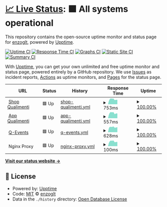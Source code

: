 # [📈 Live Status](https://enzoglt.github.io/qualimenti-uptime): <!--live status--> **🟩 All systems operational**

This repository contains the open-source uptime monitor and status page for [enzoglt](https://enzoglt.github.io/qualimenti-uptime), powered by [Upptime](https://github.com/upptime/upptime).

[![Uptime CI](https://github.com/enzoglt/qualimenti-uptime/workflows/Uptime%20CI/badge.svg)](https://github.com/enzoglt/qualimenti-uptime/actions?query=workflow%3A%22Uptime+CI%22)
[![Response Time CI](https://github.com/enzoglt/qualimenti-uptime/workflows/Response%20Time%20CI/badge.svg)](https://github.com/enzoglt/qualimenti-uptime/actions?query=workflow%3A%22Response+Time+CI%22)
[![Graphs CI](https://github.com/enzoglt/qualimenti-uptime/workflows/Graphs%20CI/badge.svg)](https://github.com/enzoglt/qualimenti-uptime/actions?query=workflow%3A%22Graphs+CI%22)
[![Static Site CI](https://github.com/enzoglt/qualimenti-uptime/workflows/Static%20Site%20CI/badge.svg)](https://github.com/enzoglt/qualimenti-uptime/actions?query=workflow%3A%22Static+Site+CI%22)
[![Summary CI](https://github.com/enzoglt/qualimenti-uptime/workflows/Summary%20CI/badge.svg)](https://github.com/enzoglt/qualimenti-uptime/actions?query=workflow%3A%22Summary+CI%22)

With [Upptime](https://upptime.js.org), you can get your own unlimited and free uptime monitor and status page, powered entirely by a GitHub repository. We use [Issues](https://github.com/enzoglt/qualimenti-uptime/issues) as incident reports, [Actions](https://github.com/enzoglt/qualimenti-uptime/actions) as uptime monitors, and [Pages](https://enzoglt.github.io/qualimenti-uptime) for the status page.

<!--start: status pages-->
<!-- This summary is generated by Upptime (https://github.com/upptime/upptime) -->
<!-- Do not edit this manually, your changes will be overwritten -->
<!-- prettier-ignore -->
| URL | Status | History | Response Time | Uptime |
| --- | ------ | ------- | ------------- | ------ |
| <img alt="" src="https://raw.githubusercontent.com/enzoglt/qualimenti-uptime/master/assets/quali-favicon.png" height="13"> [Shop Qualimenti](https://shop.qualimenti.com) | 🟩 Up | [shop-qualimenti.yml](https://github.com/enzoglt2/qualimenti-uptime/commits/HEAD/history/shop-qualimenti.yml) | <details><summary><img alt="Response time graph" src="./graphs/shop-qualimenti/response-time-week.png" height="20"> 753ms</summary><br><a href="https://enzoglt2.github.io/qualimenti-uptime/history/shop-qualimenti"><img alt="Response time 989" src="https://img.shields.io/endpoint?url=https%3A%2F%2Fraw.githubusercontent.com%2Fenzoglt2%2Fqualimenti-uptime%2FHEAD%2Fapi%2Fshop-qualimenti%2Fresponse-time.json"></a><br><a href="https://enzoglt2.github.io/qualimenti-uptime/history/shop-qualimenti"><img alt="24-hour response time 677" src="https://img.shields.io/endpoint?url=https%3A%2F%2Fraw.githubusercontent.com%2Fenzoglt2%2Fqualimenti-uptime%2FHEAD%2Fapi%2Fshop-qualimenti%2Fresponse-time-day.json"></a><br><a href="https://enzoglt2.github.io/qualimenti-uptime/history/shop-qualimenti"><img alt="7-day response time 753" src="https://img.shields.io/endpoint?url=https%3A%2F%2Fraw.githubusercontent.com%2Fenzoglt2%2Fqualimenti-uptime%2FHEAD%2Fapi%2Fshop-qualimenti%2Fresponse-time-week.json"></a><br><a href="https://enzoglt2.github.io/qualimenti-uptime/history/shop-qualimenti"><img alt="30-day response time 800" src="https://img.shields.io/endpoint?url=https%3A%2F%2Fraw.githubusercontent.com%2Fenzoglt2%2Fqualimenti-uptime%2FHEAD%2Fapi%2Fshop-qualimenti%2Fresponse-time-month.json"></a><br><a href="https://enzoglt2.github.io/qualimenti-uptime/history/shop-qualimenti"><img alt="1-year response time 989" src="https://img.shields.io/endpoint?url=https%3A%2F%2Fraw.githubusercontent.com%2Fenzoglt2%2Fqualimenti-uptime%2FHEAD%2Fapi%2Fshop-qualimenti%2Fresponse-time-year.json"></a></details> | <details><summary><a href="https://enzoglt2.github.io/qualimenti-uptime/history/shop-qualimenti">100.00%</a></summary><a href="https://enzoglt2.github.io/qualimenti-uptime/history/shop-qualimenti"><img alt="All-time uptime 99.95%" src="https://img.shields.io/endpoint?url=https%3A%2F%2Fraw.githubusercontent.com%2Fenzoglt2%2Fqualimenti-uptime%2FHEAD%2Fapi%2Fshop-qualimenti%2Fuptime.json"></a><br><a href="https://enzoglt2.github.io/qualimenti-uptime/history/shop-qualimenti"><img alt="24-hour uptime 100.00%" src="https://img.shields.io/endpoint?url=https%3A%2F%2Fraw.githubusercontent.com%2Fenzoglt2%2Fqualimenti-uptime%2FHEAD%2Fapi%2Fshop-qualimenti%2Fuptime-day.json"></a><br><a href="https://enzoglt2.github.io/qualimenti-uptime/history/shop-qualimenti"><img alt="7-day uptime 100.00%" src="https://img.shields.io/endpoint?url=https%3A%2F%2Fraw.githubusercontent.com%2Fenzoglt2%2Fqualimenti-uptime%2FHEAD%2Fapi%2Fshop-qualimenti%2Fuptime-week.json"></a><br><a href="https://enzoglt2.github.io/qualimenti-uptime/history/shop-qualimenti"><img alt="30-day uptime 100.00%" src="https://img.shields.io/endpoint?url=https%3A%2F%2Fraw.githubusercontent.com%2Fenzoglt2%2Fqualimenti-uptime%2FHEAD%2Fapi%2Fshop-qualimenti%2Fuptime-month.json"></a><br><a href="https://enzoglt2.github.io/qualimenti-uptime/history/shop-qualimenti"><img alt="1-year uptime 99.95%" src="https://img.shields.io/endpoint?url=https%3A%2F%2Fraw.githubusercontent.com%2Fenzoglt2%2Fqualimenti-uptime%2FHEAD%2Fapi%2Fshop-qualimenti%2Fuptime-year.json"></a></details>
| <img alt="" src="https://raw.githubusercontent.com/enzoglt/qualimenti-uptime/master/assets/quali-favicon.png" height="13"> [App Qualimenti](https://app.qualimenti.com) | 🟩 Up | [app-qualimenti.yml](https://github.com/enzoglt2/qualimenti-uptime/commits/HEAD/history/app-qualimenti.yml) | <details><summary><img alt="Response time graph" src="./graphs/app-qualimenti/response-time-week.png" height="20"> 557ms</summary><br><a href="https://enzoglt2.github.io/qualimenti-uptime/history/app-qualimenti"><img alt="Response time 665" src="https://img.shields.io/endpoint?url=https%3A%2F%2Fraw.githubusercontent.com%2Fenzoglt2%2Fqualimenti-uptime%2FHEAD%2Fapi%2Fapp-qualimenti%2Fresponse-time.json"></a><br><a href="https://enzoglt2.github.io/qualimenti-uptime/history/app-qualimenti"><img alt="24-hour response time 531" src="https://img.shields.io/endpoint?url=https%3A%2F%2Fraw.githubusercontent.com%2Fenzoglt2%2Fqualimenti-uptime%2FHEAD%2Fapi%2Fapp-qualimenti%2Fresponse-time-day.json"></a><br><a href="https://enzoglt2.github.io/qualimenti-uptime/history/app-qualimenti"><img alt="7-day response time 557" src="https://img.shields.io/endpoint?url=https%3A%2F%2Fraw.githubusercontent.com%2Fenzoglt2%2Fqualimenti-uptime%2FHEAD%2Fapi%2Fapp-qualimenti%2Fresponse-time-week.json"></a><br><a href="https://enzoglt2.github.io/qualimenti-uptime/history/app-qualimenti"><img alt="30-day response time 591" src="https://img.shields.io/endpoint?url=https%3A%2F%2Fraw.githubusercontent.com%2Fenzoglt2%2Fqualimenti-uptime%2FHEAD%2Fapi%2Fapp-qualimenti%2Fresponse-time-month.json"></a><br><a href="https://enzoglt2.github.io/qualimenti-uptime/history/app-qualimenti"><img alt="1-year response time 665" src="https://img.shields.io/endpoint?url=https%3A%2F%2Fraw.githubusercontent.com%2Fenzoglt2%2Fqualimenti-uptime%2FHEAD%2Fapi%2Fapp-qualimenti%2Fresponse-time-year.json"></a></details> | <details><summary><a href="https://enzoglt2.github.io/qualimenti-uptime/history/app-qualimenti">100.00%</a></summary><a href="https://enzoglt2.github.io/qualimenti-uptime/history/app-qualimenti"><img alt="All-time uptime 99.97%" src="https://img.shields.io/endpoint?url=https%3A%2F%2Fraw.githubusercontent.com%2Fenzoglt2%2Fqualimenti-uptime%2FHEAD%2Fapi%2Fapp-qualimenti%2Fuptime.json"></a><br><a href="https://enzoglt2.github.io/qualimenti-uptime/history/app-qualimenti"><img alt="24-hour uptime 100.00%" src="https://img.shields.io/endpoint?url=https%3A%2F%2Fraw.githubusercontent.com%2Fenzoglt2%2Fqualimenti-uptime%2FHEAD%2Fapi%2Fapp-qualimenti%2Fuptime-day.json"></a><br><a href="https://enzoglt2.github.io/qualimenti-uptime/history/app-qualimenti"><img alt="7-day uptime 100.00%" src="https://img.shields.io/endpoint?url=https%3A%2F%2Fraw.githubusercontent.com%2Fenzoglt2%2Fqualimenti-uptime%2FHEAD%2Fapi%2Fapp-qualimenti%2Fuptime-week.json"></a><br><a href="https://enzoglt2.github.io/qualimenti-uptime/history/app-qualimenti"><img alt="30-day uptime 100.00%" src="https://img.shields.io/endpoint?url=https%3A%2F%2Fraw.githubusercontent.com%2Fenzoglt2%2Fqualimenti-uptime%2FHEAD%2Fapi%2Fapp-qualimenti%2Fuptime-month.json"></a><br><a href="https://enzoglt2.github.io/qualimenti-uptime/history/app-qualimenti"><img alt="1-year uptime 99.97%" src="https://img.shields.io/endpoint?url=https%3A%2F%2Fraw.githubusercontent.com%2Fenzoglt2%2Fqualimenti-uptime%2FHEAD%2Fapi%2Fapp-qualimenti%2Fuptime-year.json"></a></details>
| <img alt="" src="https://raw.githubusercontent.com/enzoglt/qualimenti-uptime/master/assets/quali-favicon.png" height="13"> [Q-Events](https://q-events.it) | 🟩 Up | [q-events.yml](https://github.com/enzoglt2/qualimenti-uptime/commits/HEAD/history/q-events.yml) | <details><summary><img alt="Response time graph" src="./graphs/q-events/response-time-week.png" height="20"> 628ms</summary><br><a href="https://enzoglt2.github.io/qualimenti-uptime/history/q-events"><img alt="Response time 1005" src="https://img.shields.io/endpoint?url=https%3A%2F%2Fraw.githubusercontent.com%2Fenzoglt2%2Fqualimenti-uptime%2FHEAD%2Fapi%2Fq-events%2Fresponse-time.json"></a><br><a href="https://enzoglt2.github.io/qualimenti-uptime/history/q-events"><img alt="24-hour response time 600" src="https://img.shields.io/endpoint?url=https%3A%2F%2Fraw.githubusercontent.com%2Fenzoglt2%2Fqualimenti-uptime%2FHEAD%2Fapi%2Fq-events%2Fresponse-time-day.json"></a><br><a href="https://enzoglt2.github.io/qualimenti-uptime/history/q-events"><img alt="7-day response time 628" src="https://img.shields.io/endpoint?url=https%3A%2F%2Fraw.githubusercontent.com%2Fenzoglt2%2Fqualimenti-uptime%2FHEAD%2Fapi%2Fq-events%2Fresponse-time-week.json"></a><br><a href="https://enzoglt2.github.io/qualimenti-uptime/history/q-events"><img alt="30-day response time 638" src="https://img.shields.io/endpoint?url=https%3A%2F%2Fraw.githubusercontent.com%2Fenzoglt2%2Fqualimenti-uptime%2FHEAD%2Fapi%2Fq-events%2Fresponse-time-month.json"></a><br><a href="https://enzoglt2.github.io/qualimenti-uptime/history/q-events"><img alt="1-year response time 1005" src="https://img.shields.io/endpoint?url=https%3A%2F%2Fraw.githubusercontent.com%2Fenzoglt2%2Fqualimenti-uptime%2FHEAD%2Fapi%2Fq-events%2Fresponse-time-year.json"></a></details> | <details><summary><a href="https://enzoglt2.github.io/qualimenti-uptime/history/q-events">100.00%</a></summary><a href="https://enzoglt2.github.io/qualimenti-uptime/history/q-events"><img alt="All-time uptime 99.96%" src="https://img.shields.io/endpoint?url=https%3A%2F%2Fraw.githubusercontent.com%2Fenzoglt2%2Fqualimenti-uptime%2FHEAD%2Fapi%2Fq-events%2Fuptime.json"></a><br><a href="https://enzoglt2.github.io/qualimenti-uptime/history/q-events"><img alt="24-hour uptime 100.00%" src="https://img.shields.io/endpoint?url=https%3A%2F%2Fraw.githubusercontent.com%2Fenzoglt2%2Fqualimenti-uptime%2FHEAD%2Fapi%2Fq-events%2Fuptime-day.json"></a><br><a href="https://enzoglt2.github.io/qualimenti-uptime/history/q-events"><img alt="7-day uptime 100.00%" src="https://img.shields.io/endpoint?url=https%3A%2F%2Fraw.githubusercontent.com%2Fenzoglt2%2Fqualimenti-uptime%2FHEAD%2Fapi%2Fq-events%2Fuptime-week.json"></a><br><a href="https://enzoglt2.github.io/qualimenti-uptime/history/q-events"><img alt="30-day uptime 100.00%" src="https://img.shields.io/endpoint?url=https%3A%2F%2Fraw.githubusercontent.com%2Fenzoglt2%2Fqualimenti-uptime%2FHEAD%2Fapi%2Fq-events%2Fuptime-month.json"></a><br><a href="https://enzoglt2.github.io/qualimenti-uptime/history/q-events"><img alt="1-year uptime 99.96%" src="https://img.shields.io/endpoint?url=https%3A%2F%2Fraw.githubusercontent.com%2Fenzoglt2%2Fqualimenti-uptime%2FHEAD%2Fapi%2Fq-events%2Fuptime-year.json"></a></details>
| <img alt="" src="https://nginxproxymanager.com/icon.png" height="13"> Nginx Proxy | 🟩 Up | [nginx-proxy.yml](https://github.com/enzoglt2/qualimenti-uptime/commits/HEAD/history/nginx-proxy.yml) | <details><summary><img alt="Response time graph" src="./graphs/nginx-proxy/response-time-week.png" height="20"> 100ms</summary><br><a href="https://enzoglt2.github.io/qualimenti-uptime/history/nginx-proxy"><img alt="Response time 127" src="https://img.shields.io/endpoint?url=https%3A%2F%2Fraw.githubusercontent.com%2Fenzoglt2%2Fqualimenti-uptime%2FHEAD%2Fapi%2Fnginx-proxy%2Fresponse-time.json"></a><br><a href="https://enzoglt2.github.io/qualimenti-uptime/history/nginx-proxy"><img alt="24-hour response time 92" src="https://img.shields.io/endpoint?url=https%3A%2F%2Fraw.githubusercontent.com%2Fenzoglt2%2Fqualimenti-uptime%2FHEAD%2Fapi%2Fnginx-proxy%2Fresponse-time-day.json"></a><br><a href="https://enzoglt2.github.io/qualimenti-uptime/history/nginx-proxy"><img alt="7-day response time 100" src="https://img.shields.io/endpoint?url=https%3A%2F%2Fraw.githubusercontent.com%2Fenzoglt2%2Fqualimenti-uptime%2FHEAD%2Fapi%2Fnginx-proxy%2Fresponse-time-week.json"></a><br><a href="https://enzoglt2.github.io/qualimenti-uptime/history/nginx-proxy"><img alt="30-day response time 106" src="https://img.shields.io/endpoint?url=https%3A%2F%2Fraw.githubusercontent.com%2Fenzoglt2%2Fqualimenti-uptime%2FHEAD%2Fapi%2Fnginx-proxy%2Fresponse-time-month.json"></a><br><a href="https://enzoglt2.github.io/qualimenti-uptime/history/nginx-proxy"><img alt="1-year response time 127" src="https://img.shields.io/endpoint?url=https%3A%2F%2Fraw.githubusercontent.com%2Fenzoglt2%2Fqualimenti-uptime%2FHEAD%2Fapi%2Fnginx-proxy%2Fresponse-time-year.json"></a></details> | <details><summary><a href="https://enzoglt2.github.io/qualimenti-uptime/history/nginx-proxy">100.00%</a></summary><a href="https://enzoglt2.github.io/qualimenti-uptime/history/nginx-proxy"><img alt="All-time uptime 97.74%" src="https://img.shields.io/endpoint?url=https%3A%2F%2Fraw.githubusercontent.com%2Fenzoglt2%2Fqualimenti-uptime%2FHEAD%2Fapi%2Fnginx-proxy%2Fuptime.json"></a><br><a href="https://enzoglt2.github.io/qualimenti-uptime/history/nginx-proxy"><img alt="24-hour uptime 100.00%" src="https://img.shields.io/endpoint?url=https%3A%2F%2Fraw.githubusercontent.com%2Fenzoglt2%2Fqualimenti-uptime%2FHEAD%2Fapi%2Fnginx-proxy%2Fuptime-day.json"></a><br><a href="https://enzoglt2.github.io/qualimenti-uptime/history/nginx-proxy"><img alt="7-day uptime 100.00%" src="https://img.shields.io/endpoint?url=https%3A%2F%2Fraw.githubusercontent.com%2Fenzoglt2%2Fqualimenti-uptime%2FHEAD%2Fapi%2Fnginx-proxy%2Fuptime-week.json"></a><br><a href="https://enzoglt2.github.io/qualimenti-uptime/history/nginx-proxy"><img alt="30-day uptime 100.00%" src="https://img.shields.io/endpoint?url=https%3A%2F%2Fraw.githubusercontent.com%2Fenzoglt2%2Fqualimenti-uptime%2FHEAD%2Fapi%2Fnginx-proxy%2Fuptime-month.json"></a><br><a href="https://enzoglt2.github.io/qualimenti-uptime/history/nginx-proxy"><img alt="1-year uptime 97.74%" src="https://img.shields.io/endpoint?url=https%3A%2F%2Fraw.githubusercontent.com%2Fenzoglt2%2Fqualimenti-uptime%2FHEAD%2Fapi%2Fnginx-proxy%2Fuptime-year.json"></a></details>

<!--end: status pages-->

[**Visit our status website →**](https://enzoglt.github.io/qualimenti-uptime)

## 📄 License

- Powered by: [Upptime](https://github.com/upptime/upptime)
- Code: [MIT](./LICENSE) © [enzoglt](https://enzoglt.github.io/qualimenti-uptime)
- Data in the `./history` directory: [Open Database License](https://opendatacommons.org/licenses/odbl/1-0/)
